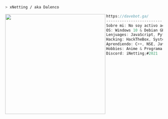 ```zsh
> xNetting / aka Dalenco
```

<img align="left" src="https://cdn.discordapp.com/attachments/753459740335538272/867574712623038464/61dd60abeadb3def39e2b97c675b7925.gif" width="320" /> 

```csharp
https://davebot.ga/
-------------------------
Sobre mi: No soy activo aqui en Github asi que no subo todo lo que hago
OS: Windows 10 & Debian GNU/Linux
Lenjuages: JavaScript, Python & PHP
Hacking: HackTheBox, System, Forensics, Wifi & Enterprise
Aprendiendo: C++, NSE, Java, Pentesting Web & SQL
Hobbies: Anime & Programar
Discord: iNetting;#2021
```
